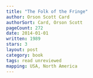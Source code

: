 ```yaml
---
title: "The Folk of the Fringe"
author: Orson Scott Card
authorSort: Card, Orson Scott
pageCount: 272
date: 2014-01-01
written: 1989
stars: 3
layout: post
category: book
tags: read unreviewed
mapping: USA, North America
---
```


